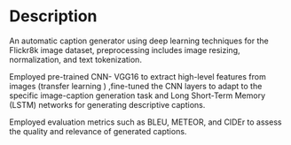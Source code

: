 
# Description

An automatic caption generator using deep learning techniques for the Flickr8k image dataset, preprocessing includes image resizing, normalization, and text tokenization.

Employed pre-trained CNN- VGG16 to extract high-level features from images (transfer learning ) ,fine-tuned the CNN layers to adapt to the specific image-caption generation task and Long Short-Term Memory (LSTM) networks for generating descriptive captions.

Employed evaluation metrics such as BLEU, METEOR, and CIDEr to assess the quality and relevance of generated captions.
